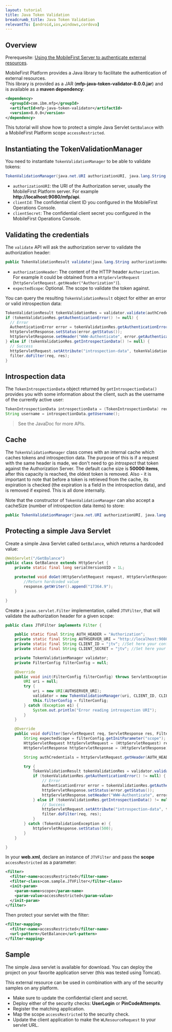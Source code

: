 ```yaml
---
layout: tutorial
title: Java Token Validation
breadcrumb_title: Java Token Validation
relevantTo: [android,ios,windows,cordova]
---
```

## Overview
Prerequesite: [Using the MobileFirst Server to authenticate external resources](../).

MobileFirst Platform provides a Java library to facilitate the authentication of external resources.  
This library is provided as a JAR (**mfp-java-token-validator-8.0.0.jar**) and is available as a **maven dependency**:

```xml
<dependency>
  <groupId>com.ibm.mfp</groupId>
  <artifactId>mfp-java-token-validator</artifactId>
  <version>8.0.0</version>
</dependency>
```

This tutorial will show how to protect a simple Java Servlet `GetBalance` with a MobileFirst Platform scope `accessRestricted`.

## Instantiating the TokenValidationManager
You need to instantiate `TokenValidationManager` to be able to validate tokens:

```java
TokenValidationManager(java.net.URI authorizationURI, java.lang.String clientId, java.lang.String clientSecret);
```

- `authorizationURI`: the URI of the Authorization server, usually the MobileFirst Platform server. For example **http://localhost:9080/mfp/api**.
- `clientId`: The confidential client ID you configured in the MobileFirst Operations Console.
- `clientSecret`: The confidential client secret you configured in the MobileFirst Operations Console.

## Validating the credentials
The `validate` API will ask the authorization server to validate the authorization header:

```java
public TokenValidationResult validate(java.lang.String authorizationHeader, java.lang.String expectedScope);
```

- `authorizationHeader`: The content of the HTTP header `Authorization`. For example it could be obtained from a `HttpServletRequest` (`httpServletRequest.getHeader("Authorization")`).
- `expectedScope`: Optional. The scope to validate the token against.

You can query the resulting `TokenValidationResult` object for either an error or valid introspection data:

```java
TokenValidationResult tokenValidationRes = validator.validate(authCredentials, expectedScope);
if (tokenValidationRes.getAuthenticationError() != null) {
  // Error
  AuthenticationError error = tokenValidationRes.getAuthenticationError();
  httpServletResponse.setStatus(error.getStatus());
  httpServletResponse.setHeader("WWW-Authenticate", error.getAuthenticateHeader());
} else if (tokenValidationRes.getIntrospectionData() != null) {
  // Success
  httpServletRequest.setAttribute("introspection-data", tokenValidationRes.getIntrospectionData());
  filter.doFilter(req, res);
}
```                    

## Introspection data
The `TokenIntrospectionData` object returned by `getIntrospectionData()` provides you with some information about the client, such as the username of the currently active user:

```java
TokenIntrospectionData introspectionData = (TokenIntrospectionData) request.getAttribute("introspection-data");
String username = introspectionData.getUsername();
```

> See the JavaDoc for more APIs.

## Cache
The `TokenValidationManager` class comes with an internal cache which caches tokens and introspection data. The purpose of this is if a request with the same header is made, we don't need to go *introspect* that token against the Authorization Server. The default cache size is **50000 items**, after this capacity is reached, the oldest token is removed. Also - it is important to note that before a token is retrieved from the cache, its expiration is checked (the expiration is a field in the introspection data), and is removed if expired. This is all done internally.

Note that the constructor of `TokenValidationManager` can also accept a cacheSize (number of introspection data items) to store:

```java
public TokenValidationManager(java.net.URI authorizationURI, java.lang.String clientId, java.lang.String clientSecret, long cacheSize);
```

## Protecting a simple Java Servlet

Create a simple Java Servlet called `GetBalance`, which returns a hardcoded value:

```java
@WebServlet("/GetBalance")
public class GetBalance extends HttpServlet {
	private static final long serialVersionUID = 1L;

	protected void doGet(HttpServletRequest request, HttpServletResponse response) throws ServletException, IOException {
		//Return hardcoded value
		response.getWriter().append("17364.9");
	}

}
```

Create a `javax.servlet.Filter` implementation, called `JTVFilter`, that will validate the authorization header for a given scope:

```java
public class JTVFilter implements Filter {

	public static final String AUTH_HEADER = "Authorization";
	private static final String AUTHSERVER_URI = "http://localhost:9080/mfp/api"; //Set here your authentication server URI
	private static final String CLIENT_ID = "jtv"; //Set here your confidential client ID
	private static final String CLIENT_SECRET = "jtv"; //Set here your confidential client SECRET

	private TokenValidationManager validator;
	private FilterConfig filterConfig = null;

	@Override
	public void init(FilterConfig filterConfig) throws ServletException {
		URI uri = null;
		try {
			uri = new URI(AUTHSERVER_URI);
			validator = new TokenValidationManager(uri, CLIENT_ID, CLIENT_SECRET);
			this.filterConfig = filterConfig;
		} catch (Exception e1) {
			System.out.println("Error reading introspection URI");
		}
	}

	@Override
	public void doFilter(ServletRequest req, ServletResponse res, FilterChain filter) throws IOException, ServletException {
		String expectedScope = filterConfig.getInitParameter("scope");
		HttpServletRequest httpServletRequest = (HttpServletRequest) req;
		HttpServletResponse httpServletResponse = (HttpServletResponse) res;

		String authCredentials = httpServletRequest.getHeader(AUTH_HEADER);

		try {
			TokenValidationResult tokenValidationRes = validator.validate(authCredentials, expectedScope);
			if (tokenValidationRes.getAuthenticationError() != null) {
				// Error
				AuthenticationError error = tokenValidationRes.getAuthenticationError();
				httpServletResponse.setStatus(error.getStatus());
				httpServletResponse.setHeader("WWW-Authenticate", error.getAuthenticateHeader());
			} else if (tokenValidationRes.getIntrospectionData() != null) {
				// Success
				httpServletRequest.setAttribute("introspection-data", tokenValidationRes.getIntrospectionData());
				filter.doFilter(req, res);
			}
		} catch (TokenValidationException e) {
			httpServletResponse.setStatus(500);
		}
	}

}
```

In your **web.xml**, declare an instance of `JTVFilter` and pass the **scope** `accessRestricted` as a parameter:

```xml
<filter>
  <filter-name>accessRestricted</filter-name>
  <filter-class>com.sample.JTVFilter</filter-class>
  <init-param>
    <param-name>scope</param-name>
    <param-value>accessRestricted</param-value>
  </init-param>
</filter>
```

Then protect your servlet with the filter:

```xml
<filter-mapping>
  <filter-name>accessRestricted</filter-name>
  <url-pattern>/GetBalance</url-pattern>
</filter-mapping>
```

## Sample
The simple Java servlet is available for download. You can deploy the project on your favorite application server (this was tested using Tomcat).

This external resource can be used in combination with any of the security samples on any platform.

- Make sure to update the confidential client and secret.
- Deploy either of the security checks: **UserLogin** or **PinCodeAttempts**.
- Register the matching application.
- Map the scope `accessRestricted` to the security check.
- Update the client application to make the `WLResourceRequest` to your servlet URL.

